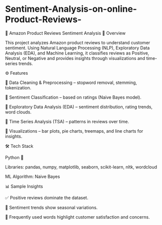 # Sentiment-Analysis-on-online-Product-Reviews-
🛒 Amazon Product Reviews Sentiment Analysis
📌 Overview

This project analyzes Amazon product reviews to understand customer sentiment. Using Natural Language Processing (NLP), Exploratory Data Analysis (EDA), and Machine Learning, it classifies reviews as Positive, Neutral, or Negative and provides insights through visualizations and time-series trends.

⚙️ Features

🔹 Data Cleaning & Preprocessing – stopword removal, stemming, tokenization.

🔹 Sentiment Classification – based on ratings (Naive Bayes model).

🔹 Exploratory Data Analysis (EDA) – sentiment distribution, rating trends, word clouds.

🔹 Time Series Analysis (TSA) – patterns in reviews over time.

🔹 Visualizations – bar plots, pie charts, treemaps, and line charts for insights.

🛠️ Tech Stack

Python 🐍

Libraries: pandas, numpy, matplotlib, seaborn, scikit-learn, nltk, wordcloud

ML Algorithm: Naive Bayes

📊 Sample Insights

✅ Positive reviews dominate the dataset.

📅 Sentiment trends show seasonal variations.

🔑 Frequently used words highlight customer satisfaction and concerns.
